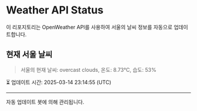 
# Weather API Status

이 리포지토리는 OpenWeather API를 사용하여 서울의 날씨 정보를 자동으로 업데이트합니다.

## 현재 서울 날씨
> 서울의 현재 날씨: overcast clouds, 온도: 8.73°C, 습도: 53%

⏳ 업데이트 시간: 2025-03-14 23:14:55 (UTC)

---
자동 업데이트 봇에 의해 관리됩니다.
